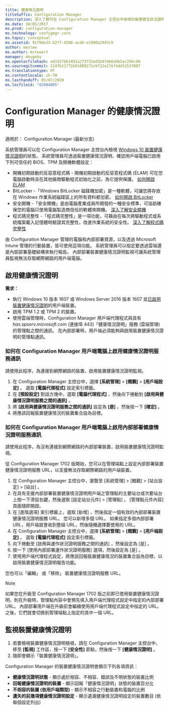 ```yaml
---
title: 健康情況證明
titleSuffix: Configuration Manager
description: 深入了解可在 Configuration Manager 主控台中檢視的裝置健全狀況證明功能。
ms.date: 10/05/2017
ms.prod: configuration-manager
ms.technology: configmgr-core
ms.topic: conceptual
ms.assetid: 91f9de33-b277-4500-acd6-e7d90a2947c9
author: mestew
ms.author: mstewart
manager: dougeby
ms.openlocfilehash: ed155fb61491a273732ed3b974b6ddb5ac29bc89
ms.sourcegitcommit: 214fb11771b61008271c6f21e17ef4d45353788f
ms.translationtype: HT
ms.contentlocale: zh-TW
ms.lasthandoff: 05/07/2020
ms.locfileid: "82904005"
---
```

# <a name="health-attestation-for-configuration-manager"></a>Configuration Manager 的健康情況證明

適用於：  Configuration Manager (最新分支)

系統管理員可以在 Configuration Manager 主控台內檢視 [Windows 10 裝置健康情況證明](https://docs.microsoft.com/windows/security/threat-protection/protect-high-value-assets-by-controlling-the-health-of-windows-10-based-devices)的狀態。  系統管理員可透過裝置健康情況證明，確認用戶端電腦已啟用下列可信任的 BIOS、TPM 及開機軟體設定：  

-   開機初期啟動的反惡意程式碼 - 開機初期啟動的反惡意程式碼 (ELAM) 可在您電腦啟動時且在其他廠商驅動程式初始化之前，為它提供保護。 [如何開啟 ELAM](https://gallery.technet.microsoft.com/How-to-turn-on-Early-84552ec5)  
-   BitLocker -「Windows BitLocker 磁碟機加密」是一種軟體，可讓您將存放在 Windows 作業系統磁碟區上的所有資料都加密。  [如何開啟 BitLocker](https://gallery.technet.microsoft.com/How-to-turn-on-BitLocker-34294d3d)  
-   安全開機 -「安全開機」是由電腦產業成員所開發的一種安全標準，可協助確保您的電腦只使用電腦製造商信任的軟體來開機。 [深入了解安全開機](https://docs.microsoft.com/previous-versions/windows/it-pro/windows-8.1-and-8/hh824987(v=win.10))  
-   程式碼完整性 -「程式碼完整性」是一項功能，可藉由在每次將驅動程式或系統檔案載入記憶體時驗證其完整性，改進作業系統的安全性。 [深入了解程式碼完整性](https://docs.microsoft.com/previous-versions/windows/it-pro/windows-server-2008-R2-and-2008/dd348642(v=ws.10))  

由 Configuration Manager 管理的電腦和內部部署資源，以及透過 Microsoft Intune 管理的行動裝置，皆可使用這項功能。 系統管理員可以指定要透過雲端還是內部部署基礎結構來執行報告。 內部部署裝置健康情況證明監視可讓系統管理員監視無法存取網際網路的用戶端電腦。

## <a name="enable-health-attestation"></a>啟用健康情況證明

 **需求：**  

-   執行 Windows 10 版本 1607 或 Windows Server 2016 版本 1607 並[已啟用裝置健康情況證明](https://docs.microsoft.com/windows-server/security/device-health-attestation)的用戶端裝置。
-   啟用 TPM 1.2 或 TPM 2 的裝置。
-   使用雲端管理時，Configuration Manager 用戶端代理程式與具有 *has.spserv.microsoft.com* (連接埠 443)「健康情況證明」服務 (雲端管理) 的管理點之間的通訊。 在內部部署時，用戶端必須能夠與啟用裝置健康情況證明的管理點通訊。

### <a name="how-to-enable-health-attestation-service-communication-on-configuration-manager-client-computers"></a>如何在 Configuration Manager 用戶端電腦上啟用健康情況證明服務通訊

請使用此程序，為連接到網際網路的裝置，啟用裝置健康情況證明監視。

1.  在 Configuration Manager 主控台中，選擇 **[系統管理]**  >  **[概觀]**  >  **[用戶端設定]** 。  選取 **[電腦代理程式]** 設定索引標籤。  
2.  在 **[預設設定]** 對話方塊中，選取 **[電腦代理程式]** ，然後向下捲動到 **[啟用與健康情況證明服務之間的通訊]** 。  
3.  將 **[啟用與健康情況證明服務之間的通訊]** 設定為 **[是]** ，然後按一下 **[確定]** 。  
4. 將應該回報裝置健康情況的裝置集合設為目標。

### <a name="how-to-enable-on-premises-health-attestation-service-communication-on-configuration-manager-client-computers"></a>如何在 Configuration Manager 用戶端電腦上啟用內部部署健康情況證明服務通訊
請使用此程序，為沒有連接到網際網路的內部部署裝置，啟用裝置健康情況證明監視。

從 Configuration Manager 1702 版開始，您可以在管理端點上設定內部部署裝置健康情況證明服務 URL，以支援無法存取網際網路的用戶端裝置。

1. 在 Configuration Manager 主控台中，瀏覽至 [系統管理]   > [概觀]   > [站台設定]   > [站台]  。
2. 在具有支援內部部署裝置健康情況證明用戶端之管理點的主要站台或次要站台上按一下滑鼠右鍵，然後選取 [設定站台元件]   > [管理點]  。 [管理點元件內容]  頁面隨即開啟。
3. 在 [進階選項]  索引標籤上，選取 [新增]  ，然後指定一個有效的內部部署裝置健康情況證明服務 URL。 您可以新增多個 URL。 如果指定多個內部部署 URL，用戶端就會收到整組 URL，然後隨機選擇要使用的 URL。
4.  在 Configuration Manager 主控台中，選擇 **[系統管理]**  >  **[概觀]**  >  **[用戶端設定]** 。  選取 **[電腦代理程式]** 設定索引標籤。  
5.  向下捲動至 [啟用與運作狀況證明服務之間的通訊]  ，然後設定為 [是]  。
7.  按一下 [使用內部部署運作狀況證明服務]  選項，然後設定為 [是]  。
8. 使用用戶端代理程式設定，將應該回報裝置健康情況的裝置集合設為目標，以啟用裝置健康情況證明報告功能。

您也可以「編輯」  或「移除」  裝置健康情況證明服務 URL。

> [!NOTE]
> 如果您在升級至 Configuration Manager 1702 版之前即已使用裝置健康情況證明，則在升級時，管理點內容中會預先填入用戶端代理程式設定中指定的內部部署 URL。 內部部署用戶端在升級前會繼續使用用戶端代理程式設定中指定的 URL。 之後，它們就會切換到管理端點上指定的其中一個 URL。

## <a name="monitor-device-health-attestation"></a>監視裝置健康情況證明

1.  若要檢視裝置健康情況證明檢視，請在 Configuration Manager 主控台中，移至 **[監視]** 工作區，按一下 **[安全性]** 節點，然後按一下 **[健康情況證明]** 。  
2.  隨即會顯示「裝置健康情況證明」。  

Configuration Manager 的裝置健康情況證明會顯示下列各項資訊：  

-   **健康情況證明狀態** - 顯示處於相容、不相容、錯誤及不明狀態的裝置比例  
-   **回報健康情況證明的裝置** - 顯示回報「健康情況證明」狀態的裝置百分比  
-   **不相容的裝置 (依用戶端類型)** - 顯示不相容之行動裝置和電腦的比例  
-   **遺失的前幾項健康情況證明設定** - 顯示遺漏健康情況證明設定的裝置數目 (依每個設定列出)
